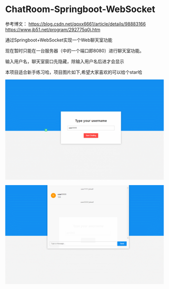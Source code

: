 # ChatRoom-Springboot-WebSocket
参考博文：
https://blog.csdn.net/qqxx6661/article/details/98883166
https://www.jb51.net/program/292775q0j.htm

通过Springboot+WebSocket实现一个Web聊天室功能

现在暂时只能在一台服务器（中的一个端口即8080）进行聊天室功能。

输入用户名，聊天室窗口先隐藏，除输入用户名后进才会显示

本项目适合新手练习哈，项目图片如下,希望大家喜欢的可以给个star哈

![聊天室用户登录](image/username.png)

![聊天室聊天界面](image/chat.png)